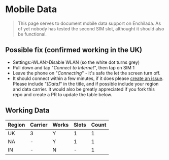# Mobile Data

> This page serves to document mobile data support on Enchilada.
> As of yet nobody has tested the second SIM slot, althought it should also be functional.

## Possible fix (confirmed working in the UK)

* Settings>WLAN>Disable WLAN (so the white dot turns grey)
* Pull down and tap "*Connect to Internet*", then tap on SIM 1
* Leave the phone on "*Connecting*" - it's safe the let the screen turn off.
* It should connect within a few minutes, if it does please [create an issue](https://github.com/sailfish-oneplus6/sf-enchilada/issues/new).
Please include "*[Data]*" in the title, and if possible include your region and data carrier. It would also be greatly appreciated if you fork this repo and create a PR to update the table below.

## Working Data

| Region | Carrier | Works | Slots | Count |
|--------|---------|-------|-------|-------|
|   UK   |    3    |   Y   |   1   |   1   |
|   NA   |    -    |   Y   |   1   |   1   |
|   IN   |    -    |   N   |   -   |   1   |
